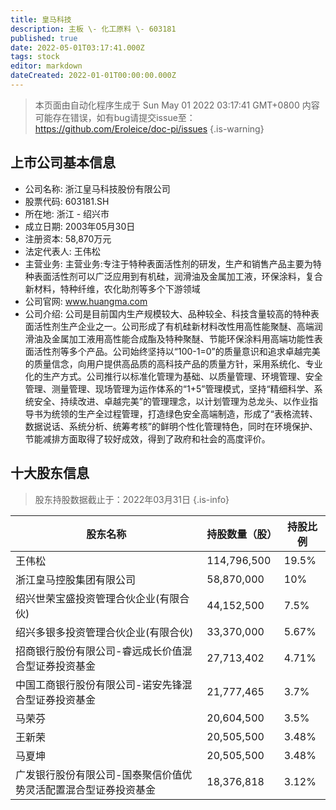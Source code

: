 ```yaml
---
title: 皇马科技
description: 主板 \- 化工原料 \- 603181
published: true
date: 2022-05-01T03:17:41.000Z
tags: stock
editor: markdown
dateCreated: 2022-01-01T00:00:00.000Z
---
```


> 本页面由自动化程序生成于 Sun May 01 2022 03:17:41 GMT+0800
> 内容可能存在错误，如有bug请提交issue至：https://github.com/Eroleice/doc-pi/issues
{.is-warning}

## 上市公司基本信息
- 公司名称: 浙江皇马科技股份有限公司
- 股票代码: 603181.SH
- 所在地: 浙江 - 绍兴市
- 成立日期: 2003年05月30日
- 注册资本: 58,870万元
- 法定代表人: 王伟松
- 主营业务: 主营业务:专注于特种表面活性剂的研发，生产和销售产品主要为特种表面活性剂可以广泛应用到有机硅，润滑油及金属加工液，环保涂料，复合新材料，特种纤维，农化助剂等多个下游领域
- 公司官网: www.huangma.com
- 公司介绍: 公司是目前国内生产规模较大、品种较全、科技含量较高的特种表面活性剂生产企业之一。公司形成了有机硅新材料改性用高性能聚醚、高端润滑油及金属加工液用高性能合成酯及特种聚醚、节能环保涂料用高端功能性表面活性剂等多个产品。公司始终坚持以“100-1=0”的质量意识和追求卓越完美的质量信念，向用户提供高品质的高科技产品的质量方针，采用系统化、专业化的生产方式。公司推行以标准化管理为基础、以质量管理、环境管理、安全管理、测量管理、现场管理为运作体系的“1+5”管理模式，坚持“精细科学、系统安全、持续改进、卓越完美”的管理理念，以计划管理为总龙头、以作业指导书为统领的生产全过程管理，打造绿色安全高端制造，形成了“表格流转、数据说话、系统分析、统筹考核”的鲜明个性化管理特色，同时在环境保护、节能减排方面取得了较好成效，得到了政府和社会的高度评价。


## 十大股东信息
> 股东持股数据截止于：2022年03月31日
{.is-info}

| 股东名称 | 持股数量（股） | 持股比例 |
| --- | --- | --- |
| 王伟松 | 114,796,500 | 19.5% |
| 浙江皇马控股集团有限公司 | 58,870,000 | 10% |
| 绍兴世荣宝盛投资管理合伙企业(有限合伙) | 44,152,500 | 7.5% |
| 绍兴多银多投资管理合伙企业(有限合伙) | 33,370,000 | 5.67% |
| 招商银行股份有限公司-睿远成长价值混合型证券投资基金 | 27,713,402 | 4.71% |
| 中国工商银行股份有限公司-诺安先锋混合型证券投资基金 | 21,777,465 | 3.7% |
| 马荣芬 | 20,604,500 | 3.5% |
| 王新荣 | 20,505,500 | 3.48% |
| 马夏坤 | 20,505,500 | 3.48% |
| 广发银行股份有限公司-国泰聚信价值优势灵活配置混合型证券投资基金 | 18,376,818 | 3.12% |




